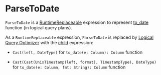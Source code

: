 # ParseToDate

`ParseToDate` is a [RuntimeReplaceable](RuntimeReplaceable.md) expression to represent [to_date](../functions/datetime.md#to_date) function (in logical query plans).

As a `RuntimeReplaceable` expression, `ParseToDate` is replaced by [Logical Query Optimizer](../catalyst/Optimizer.md#ReplaceExpressions) with the [child](#child) expression:

* `Cast(left, DateType)` for `to_date(e: Column): Column` function

* `Cast(Cast(UnixTimestamp(left, format), TimestampType), DateType)` for `to_date(e: Column, fmt: String): Column` function
